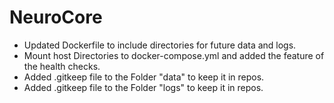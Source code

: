 # NeuroCore
- Updated Dockerfile to include directories for future data and logs.
- Mount host Directories to docker-compose.yml and added the feature of the health checks.
- Added .gitkeep file to the Folder "data" to keep it in repos.
- Added .gitkeep file to the Folder "logs" to keep it in repos.
  
